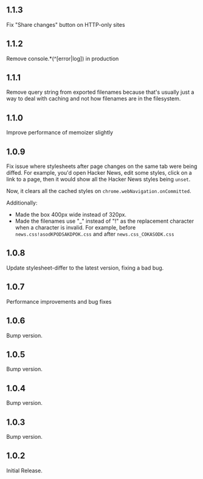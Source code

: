 ## 1.1.3

Fix "Share changes" button on HTTP-only sites

## 1.1.2

Remove console.\*(^[error|log]) in production

## 1.1.1

Remove query string from exported filenames because that's usually just a way to deal with caching and not how filenames are in the filesystem.

## 1.1.0

Improve performance of memoizer slightly

## 1.0.9

Fix issue where stylesheets after page changes on the same tab were being diffed. For example, you'd open Hacker News, edit some styles, click on a link to a page, then it would show all the Hacker News styles being `unset`.

Now, it clears all the cached styles on `chrome.webNavigation.onCommitted`.

Additionally:

- Made the <CodeDiff /> box 400px wide instead of 320px.
- Made the filenames use "\_" instead of "!" as the replacement character when a character is invalid. For example, before `news.css!asodKPODSAKDPOK.css` and after `news.css_COKASODK.css`

## 1.0.8

Update stylesheet-differ to the latest version, fixing a bad bug.

## 1.0.7

Performance improvements and bug fixes

## 1.0.6

Bump version.

## 1.0.5

Bump version.

## 1.0.4

Bump version.

## 1.0.3

Bump version.

## 1.0.2

Initial Release.
